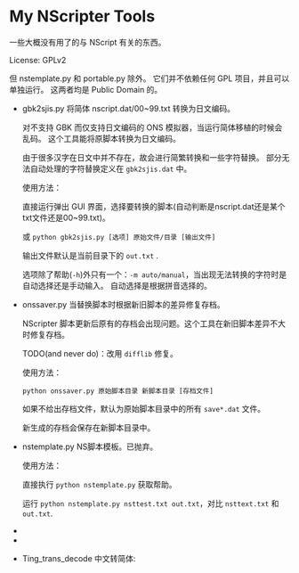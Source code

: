 # My NScripter Tools

一些大概没有用了的与 NScript 有关的东西。

License: GPLv2

但 nstemplate.py 和 portable.py 除外。
它们并不依赖任何 GPL 项目，并且可以单独运行。
这两者均是 Public Domain 的。

* gbk2sjis.py 将简体 nscript.dat/00~99.txt 转换为日文编码。

    对不支持 GBK 而仅支持日文编码的 ONS 模拟器，当运行简体移植的时候会乱码。
    这个工具能将原脚本转换为日文编码。

    由于很多汉字在日文中并不存在，故会进行简繁转换和一些字符替换。
    部分无法自动处理的字符替换定义在 `gbk2sjis.dat` 中。

    使用方法：

    直接运行弹出 GUI 界面，选择要转换的脚本(自动判断是nscript.dat还是某个txt文件还是00~99.txt)。

    或
    `python gbk2sjis.py [选项] 原始文件/目录 [输出文件]`

    输出文件默认是当前目录下的 `out.txt` .

    选项除了帮助(`-h`)外只有一个：`-m auto/manual`，当出现无法转换的字符时是自动选择还是手动输入。
    自动选择是根据拼音选择的。

* onssaver.py 当替换脚本时根据新旧脚本的差异修复存档。

    NScripter 脚本更新后原有的存档会出现问题。这个工具在新旧脚本差异不大时修复存档。

    TODO(and never do)：改用 `difflib` 修复。

    使用方法：

    `python onssaver.py 原始脚本目录 新脚本目录 [存档文件]`

    如果不给出存档文件，默认为原始脚本目录中的所有 `save*.dat` 文件。

    新生成的存档会保存在新脚本目录中。

* nstemplate.py NS脚本模板。已抛弃。

    使用方法：

    直接执行 `python nstemplate.py` 获取帮助。

    运行 `python nstemplate.py nsttest.txt out.txt`，对比 `nsttext.txt` 和 `out.txt`.
* 
* 
* Ting_trans_decode   中文转简体:
